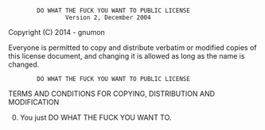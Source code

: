             DO WHAT THE FUCK YOU WANT TO PUBLIC LICENSE
                    Version 2, December 2004

 Copyright (C) 2014 - gnumon

 Everyone is permitted to copy and distribute verbatim or modified
 copies of this license document, and changing it is allowed as long
 as the name is changed.

            DO WHAT THE FUCK YOU WANT TO PUBLIC LICENSE
   TERMS AND CONDITIONS FOR COPYING, DISTRIBUTION AND MODIFICATION

  0. You just DO WHAT THE FUCK YOU WANT TO.
